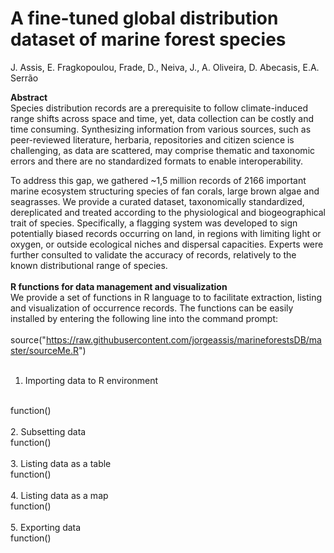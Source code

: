 # A fine-tuned global distribution dataset of marine forest species

J. Assis, E. Fragkopoulou, Frade, D., Neiva, J., A. Oliveira, D. Abecasis, E.A. Serrão

**Abstract**
<br>
Species distribution records are a prerequisite to follow climate-induced range shifts across space and time, yet, data collection can be costly and time consuming. Synthesizing information from various sources, such as peer-reviewed literature, herbaria, repositories and citizen science is challenging, as data are scattered, may comprise thematic and taxonomic errors and there are no standardized formats to enable interoperability. 

To address this gap, we gathered ~1,5 million records of 2166 important marine ecosystem structuring species of fan corals, large brown algae and seagrasses. We provide a curated dataset, taxonomically standardized, dereplicated and treated according to the physiological and biogeographical trait of species. Specifically, a flagging system was developed to sign potentially biased records occurring on land, in regions with limiting light or oxygen, or outside ecological niches and dispersal capacities. Experts were further consulted to validate the accuracy of records, relatively to the known distributional range of species. 
<br>
<br>
**R functions for data management and visualization**
<br>
We provide a set of functions in R language to to facilitate extraction, listing and visualization of occurrence records. The functions can be easily installed by entering the following line into the command prompt:
<br>
<br>
source("https://raw.githubusercontent.com/jorgeassis/marineforestsDB/master/sourceMe.R")
<br>
<br>
1. Importing data to R environment
<br>
function()
<br>
<br>
2. Subsetting data
<br>
function()
<br>
<br>
3. Listing data as a table
<br>
function()
<br>
<br>
4. Listing data as a map
<br>
function()
<br>
<br>
5. Exporting data
<br>
function()
